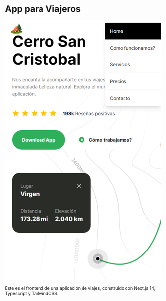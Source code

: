 # App para Viajeros

<img src="/public/Screenshot_travelapp.png" width="800">

Este es el frontend de una aplicación de viajes, construido con Next.js 14, Typescript y TailwindCSS.
